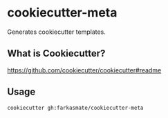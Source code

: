 # cookiecutter-meta

Generates cookiecutter templates.

## What is Cookiecutter?

https://github.com/cookiecutter/cookiecutter#readme

## Usage

```shell
cookiecutter gh:farkasmate/cookiecutter-meta
```
